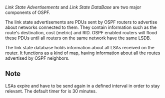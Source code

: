 *Link State Advertisements* and *Link State DataBase* are two major components of OSPF.

The link state advertisements are PDUs sent by OSPF routers to advertise about networks connected to them. They contain information such as the route's destination, cost (metric) and RID. OSPF enabled routers will flood these PDUs until all routers on the same network have the same LSDB.

The link state database holds information about all LSAs received on the router. It functions as a kind of map, having information about all the routes advertised by OSPF neighbors.

## Note

LSAs expire and have to be send again in a defined interval in order to stay relevant. The default timer for is 30 minutes.